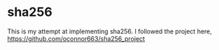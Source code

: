 # sha256

This is my attempt at implementing sha256. I followed the project here, https://github.com/oconnor663/sha256_project